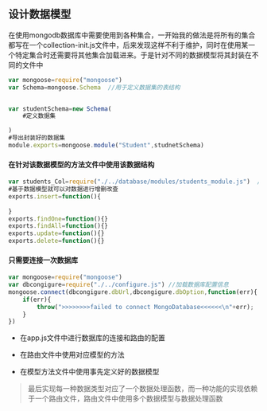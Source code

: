 ## 设计数据模型

在使用mongodb数据库中需要使用到各种集合，一开始我的做法是将所有的集合都写在一个collection-init.js文件中，后来发现这样不利于维护，同时在使用某一个特定集合时还需要将其他集合加载进来。于是针对不同的数据模型将其封装在不同的文件中



```javascript
var mongoose=require("mongoose")
var Schema=mongoose.Schema  //用于定义数据集的表结构


var studentSchema=new Schema(
    #定义数据集

)
#导出封装好的数据集
module.exports=mongoose.module("Student",studnetSchema)
```



#### 在针对该数据模型的方法文件中使用该数据结构



```javascript
var students_Col=require("./../database/modules/students_module.js")  //加载数据库集合结构文件
#基于数据模型就可以对数据进行增删改查
exports.insert=function(){
    
}
exports.findOne=function(){}
exports.findAll=function(){}
exports.update=function(){}
exports.delete=function(){}
```

#### 只需要连接一次数据库

```javascript
var mongoose=require("mongoose")
var dbcongigure=require("./../configure.js") //加载数据库配置信息
mongoose.connect(dbcongigure.dbUrl,dbcongigure.dbOption,function(err){
	if(err){
		throw(">>>>>>>>failed to connect MongoDatabase<<<<<<\n"+err);
	}
})
```

+ 在app.js文件中进行数据库的连接和路由的配置

+ 在路由文件中使用对应模型的方法

+ 在模型方法文件中使用事先定义好的数据模型

  

  

> 最后实现每一种数据类型对应了一个数据处理函数，而一种功能的实现依赖于一个路由文件，路由文件中使用多个数据模型与数据处理函数


